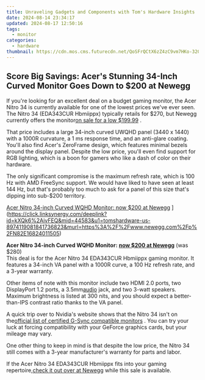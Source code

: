 ```yaml
---
title: Unraveling Gadgets and Components with Tom's Hardware Insights
date: 2024-08-14 23:34:17
updated: 2024-08-17 12:50:16
tags:
  - monitor
categories:
  - hardware
thumbnail: https://cdn.mos.cms.futurecdn.net/QoSFrQCtX6zZ4zC9vm7HKo-320-80.jpg
---
```


## Score Big Savings: Acer's Stunning 34-Inch Curved Monitor Goes Down to $200 at Newegg

If you're looking for an excellent deal on a budget gaming monitor, the Acer Nitro 34 is currently available for one of the lowest prices we've ever seen. The Nitro 34 (EDA343CUR Hbmiippx) typically retails for $270, but Newegg currently offers the monitor[on sale for a low $199.99](<https://shop-links.co/link/?exclusive=1&publisher_slug=itechdaily19598&url=https%3A%2F%2Fclick.linksynergy.com%2Fdeeplink%3Fid%3DkXQk6%252AivFEQ%26mid%3D44583%26u1%3Dtomshardware-us-4994161177559016645%26murl%3Dhttps%253A%252F%252Fwww.newegg.com%252Fp%252FN82E16824011505>) .

 That price includes a large 34-inch curved UWQHD panel (3440 x 1440) with a 1000R curvature, a 1 ms response time, and an anti-glare coating. You'll also find Acer's ZeroFrame design, which features minimal bezels around the display panel. Despite the low price, you'll even find support for RGB lighting, which is a boon for gamers who like a dash of color on their hardware.

 The only significant compromise is the maximum refresh rate, which is 100 Hz with AMD FreeSync support. We would have liked to have seen at least 144 Hz, but that's probably too much to ask for a panel of this size that's dipping into sub-$200 territory.

[Acer Nitro 34-inch Curved WQHD Monitor: now $200 at Newegg](https://cdn.mos.cms.futurecdn.net/WmKJZqT5cN43AMRKE7z48f-200-100.jpg "Acer Nitro 34-inch Curved WQHD Monitor: now $200 at Newegg") ](https://click.linksynergy.com/deeplink?id=kXQk6%2AivFEQ&mid=44583&u1=tomshardware-us-8974119081841736823&murl=https%3A%2F%2Fwww.newegg.com%2Fp%2FN82E16824011505)

**Acer Nitro 34-inch Curved WQHD Monitor:** [**now $200 at Newegg**](https://shop-links.co/link/?exclusive=1&publisher_slug=itechdaily19598&url=https%3A%2F%2Fclick.linksynergy.com%2Fdeeplink%3Fid%3DkXQk6%252AivFEQ%26mid%3D44583%26u1%3Dtomshardware-us-4757856291715265374%26murl%3Dhttps%253A%252F%252Fwww.newegg.com%252Fp%252FN82E16824011505) (was $280)  
 This deal is for the Acer Nitro 34 EDA343CUR Hbmiippx gaming monitor. It features a 34-inch VA panel with a 1000R curve, a 100 Hz refresh rate, and a 3-year warranty.

 Other items of note with this monitor include two HDMI 2.0 ports, two DisplayPort 1.2 ports, a 3.5mm[audio](https://tools.techidaily.com) jack, and two 3-watt speakers. Maximum brightness is listed at 300 nits, and you should expect a better-than-IPS contrast ratio thanks to the VA panel.

 A quick trip over to Nvidia's website shows that the Nitro 34 isn't on the[official list of certified G-Sync compatible monitors](https://www.nvidia.com/en-us/geforce/products/g-sync-monitors/specs/) . You can try your luck at forcing compatibility with your GeForce graphics cards, but your mileage may vary.

 One other thing to keep in mind is that despite the low price, the Nitro 34 still comes with a 3-year manufacturer's warranty for parts and labor.

 If the Acer Nitro 34 EDA343CUR Hbmiippx fits into your gaming repertoire,[check it out over at Newegg](https://shop-links.co/link/?exclusive=1&publisher_slug=itechdaily19598&url=https%3A%2F%2Fclick.linksynergy.com%2Fdeeplink%3Fid%3DkXQk6%252AivFEQ%26mid%3D44583%26u1%3Dtomshardware-us-3547807437355343859%26murl%3Dhttps%253A%252F%252Fwww.newegg.com%252Fp%252FN82E16824011505) while this sale is available.

<ins class="adsbygoogle"
     style="display:block"
     data-ad-format="autorelaxed"
     data-ad-client="ca-pub-7571918770474297"
     data-ad-slot="1223367746"></ins>



<ins class="adsbygoogle"
     style="display:block"
     data-ad-client="ca-pub-7571918770474297"
     data-ad-slot="8358498916"
     data-ad-format="auto"
     data-full-width-responsive="true"></ins>
